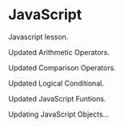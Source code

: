 # JavaScript

Javascript lesson.

Updated Arithmetic Operators.

Updated Comparison Operators.

Updated Logical Conditional.

Updated JavaScript Funtions.

Updating JavaScript Objects...
